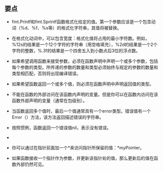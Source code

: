 ## 要点

- fmt.Printf和fmt.Sprintf函数格式化给定的值。第一个参数应该是一个包含动词（%d、%f、%s等）的格式化字符串，其值将被替换。  

- 在格式化动词中，可以包含宽度：格式化值将占用的最小字符数。例如，%12s的结果是一个12个字符的字符串（用空格填充），%2d的结果是一个2个字符的整数，%.3f的结果是一个四舍五入到小数点后3位的浮点数。  

- 如果希望调用函数来接受参数，必须在函数声明中声明一个或多个参数，包括每个参数的类型。所传递的参数的数量和类型必须始终与规定的参数的数量和类型相匹配，否则将出现编译错误。  

- 如果希望函数返回一个或多个值，则必须在函数声明中声明返回值的类型。  

- 不能在函数的外部访问在该函数内声明的变量。但是你可以在函数内访问在该函数外部声明的变量（通常在包级别）。  

- 当函数返回多个值时，最后一个值通常具有一个error类型。错误值有一个Error（）方法，该方法返回描述错误的字符串。  
- 按照惯例，函数返回一个错误值nil，表示没有错误。  
- 
- 你可以通过在指针前面加一个*来访问指针所保留的值：*myPointer。  
  
- 如果函数接收一个指针作为参数，并更新该指针处的值，那么更新后的值在函数外部仍然可见。  